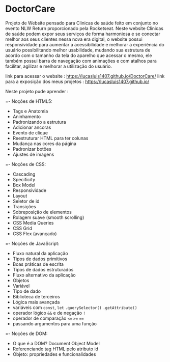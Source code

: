 # DoctorCare

Projeto de Website pensado para Clinicas de saúde feito em conjunto no evento NLW Return proporcionado pela Rocketseat. Neste website Clinicas de saúde podem expor seus serviços de forma harmoniosa e se conectar melhor aos seus clientes nessa nova era digital,  o website possui responsividade para aumentar a acessibilidade e melhorar a experiência do usuário possibilitando melhor usabilidade, mudando sua estrutura de acordo com o tamanho da tela do aparelho que acessar o mesmo, ele também possui barra de navegação com animações e com atalhos para facilitar, agilizar e melhorar a utilização do usuário.

link para acessar o website : https://lucasluis1407.github.io/DoctorCare/
link para a exposição dos meus projetos : https://lucasluis1407.github.io/

Neste projeto pude aprender :

=- Noções de HTML5:

- Tags e Anatomia
- Aninhamento
- Padronizando a estrutura
- Adicionar ancoras
- Evento de clique 
- Reestruturar HTML para ter colunas
- Mudança nas cores da página
- Padronizar botões
- Ajustes de imagens

=- Noções de CSS:

- Cascading
- Specificity
- Box Model
- Responsividade
- Layout
- Seletor de id
- Transições
- Sobreposição de elementos
- Rolagem suave (smooth scrolling)
- CSS Media Queries
- CSS Grid
- CSS Flex (avançado)

=- Noções de JavaScript:

- Fluxo natural da aplicação
- Tipos de dados primitivos
- Boas práticas de escrita
- Tipos de dados estruturados
- Fluxo alternativo da aplicação
- Objetos
- Variável
- Tipo de dado
- Biblioteca de terceiros
- Lógica mais avançada
- variáveis com `const`, `let`
`.querySelector()`
`.getAttribute()`
- operador lógico `&&` e de negação `!`
- operador de comparação `<=` `>=` `==`
- passando argumentos para uma função

=- Noções de DOM:

- O que é a DOM? Document Object Model
- Referenciando tag HTML pelo atributo id
- Objeto: propriedades e funcionalidades


